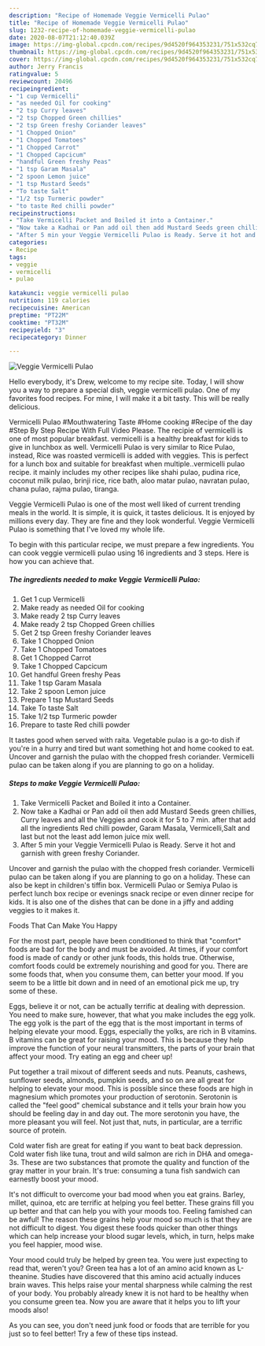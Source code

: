 ```yaml
---
description: "Recipe of Homemade Veggie Vermicelli Pulao"
title: "Recipe of Homemade Veggie Vermicelli Pulao"
slug: 1232-recipe-of-homemade-veggie-vermicelli-pulao
date: 2020-08-07T21:12:40.039Z
image: https://img-global.cpcdn.com/recipes/9d4520f964353231/751x532cq70/veggie-vermicelli-pulao-recipe-main-photo.jpg
thumbnail: https://img-global.cpcdn.com/recipes/9d4520f964353231/751x532cq70/veggie-vermicelli-pulao-recipe-main-photo.jpg
cover: https://img-global.cpcdn.com/recipes/9d4520f964353231/751x532cq70/veggie-vermicelli-pulao-recipe-main-photo.jpg
author: Jerry Francis
ratingvalue: 5
reviewcount: 20496
recipeingredient:
- "1 cup Vermicelli"
- "as needed Oil for cooking"
- "2 tsp Curry leaves"
- "2 tsp Chopped Green chillies"
- "2 tsp Green freshy Coriander leaves"
- "1 Chopped Onion"
- "1 Chopped Tomatoes"
- "1 Chopped Carrot"
- "1 Chopped Capcicum"
- "handful Green freshy Peas"
- "1 tsp Garam Masala"
- "2 spoon Lemon juice"
- "1 tsp Mustard Seeds"
- "To taste Salt"
- "1/2 tsp Turmeric powder"
- "to taste Red chilli powder"
recipeinstructions:
- "Take Vermicelli Packet and Boiled it into a Container."
- "Now take a Kadhai or Pan add oil then add Mustard Seeds green chillies, Curry leaves and all the Veggies and cook it for 5 to 7 min. after that add all the ingredients Red chilli powder, Garam Masala, Vermicelli,Salt and last but not the least add lemon juice mix well."
- "After 5 min your Veggie Vermicelli Pulao is Ready. Serve it hot and garnish with green freshy Coriander."
categories:
- Recipe
tags:
- veggie
- vermicelli
- pulao

katakunci: veggie vermicelli pulao 
nutrition: 119 calories
recipecuisine: American
preptime: "PT22M"
cooktime: "PT32M"
recipeyield: "3"
recipecategory: Dinner

---
```



![Veggie Vermicelli Pulao](https://img-global.cpcdn.com/recipes/9d4520f964353231/751x532cq70/veggie-vermicelli-pulao-recipe-main-photo.jpg)

Hello everybody, it's Drew, welcome to my recipe site. Today, I will show you a way to prepare a special dish, veggie vermicelli pulao. One of my favorites food recipes. For mine, I will make it a bit tasty. This will be really delicious.

Vermicelli Pulao #Mouthwatering Taste #Home cooking #Recipe of the day #Step By Step Recipe With Full Video Please. The recipie of vermicelli is one of most popular breakfast. vermicelli is a healthy breakfast for kids to give in lunchbox as well. Vermicelli Pulao is very similar to Rice Pulao, instead, Rice was roasted vermicelli is added with veggies. This is perfect for a lunch box and suitable for breakfast when multiple..vermicelli pulao recipe. it mainly includes my other recipes like shahi pulao, pudina rice, coconut milk pulao, brinji rice, rice bath, aloo matar pulao, navratan pulao, chana pulao, rajma pulao, tiranga.

Veggie Vermicelli Pulao is one of the most well liked of current trending meals in the world. It is simple, it is quick, it tastes delicious. It is enjoyed by millions every day. They are fine and they look wonderful. Veggie Vermicelli Pulao is something that I've loved my whole life.


To begin with this particular recipe, we must prepare a few ingredients. You can cook veggie vermicelli pulao using 16 ingredients and 3 steps. Here is how you can achieve that.

<!--inarticleads1-->

##### The ingredients needed to make Veggie Vermicelli Pulao:

1. Get 1 cup Vermicelli
1. Make ready as needed Oil for cooking
1. Make ready 2 tsp Curry leaves
1. Make ready 2 tsp Chopped Green chillies
1. Get 2 tsp Green freshy Coriander leaves
1. Take 1 Chopped Onion
1. Take 1 Chopped Tomatoes
1. Get 1 Chopped Carrot
1. Take 1 Chopped Capcicum
1. Get handful Green freshy Peas
1. Take 1 tsp Garam Masala
1. Take 2 spoon Lemon juice
1. Prepare 1 tsp Mustard Seeds
1. Take To taste Salt
1. Take 1/2 tsp Turmeric powder
1. Prepare to taste Red chilli powder


It tastes good when served with raita. Vegetable pulao is a go-to dish if you&#39;re in a hurry and tired but want something hot and home cooked to eat. Uncover and garnish the pulao with the chopped fresh coriander. Vermicelli pulao can be taken along if you are planning to go on a holiday. 

<!--inarticleads2-->

##### Steps to make Veggie Vermicelli Pulao:

1. Take Vermicelli Packet and Boiled it into a Container.
1. Now take a Kadhai or Pan add oil then add Mustard Seeds green chillies, Curry leaves and all the Veggies and cook it for 5 to 7 min. after that add all the ingredients Red chilli powder, Garam Masala, Vermicelli,Salt and last but not the least add lemon juice mix well.
1. After 5 min your Veggie Vermicelli Pulao is Ready. Serve it hot and garnish with green freshy Coriander.


Uncover and garnish the pulao with the chopped fresh coriander. Vermicelli pulao can be taken along if you are planning to go on a holiday. These can also be kept in children&#39;s tiffin box. Vermicelli Pulao or Semiya Pulao is perfect lunch box recipe or evenings snack recipe or even dinner recipe for kids. It is also one of the dishes that can be done in a jiffy and adding veggies to it makes it. 

Foods That Can Make You Happy


For the most part, people have been conditioned to think that "comfort" foods are bad for the body and must be avoided. At times, if your comfort food is made of candy or other junk foods, this holds true. Otherwise, comfort foods could be extremely nourishing and good for you. There are some foods that, when you consume them, can better your mood. If you seem to be a little bit down and in need of an emotional pick me up, try some of these.

Eggs, believe it or not, can be actually terrific at dealing with depression. You need to make sure, however, that what you make includes the egg yolk. The egg yolk is the part of the egg that is the most important in terms of helping elevate your mood. Eggs, especially the yolks, are rich in B vitamins. B vitamins can be great for raising your mood. This is because they help improve the function of your neural transmitters, the parts of your brain that affect your mood. Try eating an egg and cheer up!

Put together a trail mixout of different seeds and nuts. Peanuts, cashews, sunflower seeds, almonds, pumpkin seeds, and so on are all great for helping to elevate your mood. This is possible since these foods are high in magnesium which promotes your production of serotonin. Serotonin is called the "feel good" chemical substance and it tells your brain how you should be feeling day in and day out. The more serotonin you have, the more pleasant you will feel. Not just that, nuts, in particular, are a terrific source of protein.

Cold water fish are great for eating if you want to beat back depression. Cold water fish like tuna, trout and wild salmon are rich in DHA and omega-3s. These are two substances that promote the quality and function of the gray matter in your brain. It's true: consuming a tuna fish sandwich can earnestly boost your mood. 

It's not difficult to overcome your bad mood when you eat grains. Barley, millet, quinoa, etc are terrific at helping you feel better. These grains fill you up better and that can help you with your moods too. Feeling famished can be awful! The reason these grains help your mood so much is that they are not difficult to digest. You digest these foods quicker than other things which can help increase your blood sugar levels, which, in turn, helps make you feel happier, mood wise.

Your mood could truly be helped by green tea. You were just expecting to read that, weren't you? Green tea has a lot of an amino acid known as L-theanine. Studies have discovered that this amino acid actually induces brain waves. This helps raise your mental sharpness while calming the rest of your body. You probably already knew it is not hard to be healthy when you consume green tea. Now you are aware that it helps you to lift your moods also!

As you can see, you don't need junk food or foods that are terrible for you just so to feel better! Try  a few  of  these  tips  instead.

